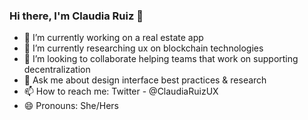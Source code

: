 ### Hi there, I'm Claudia Ruiz 👋

- 🔭 I’m currently working on a real estate app
- 🌱 I’m currently researching ux on blockchain technologies 
- 👯 I’m looking to collaborate helping teams that work on supporting decentralization
- 💬 Ask me about design interface best practices & research
- 📫 How to reach me: Twitter - @ClaudiaRuizUX
- 😄 Pronouns: She/Hers

